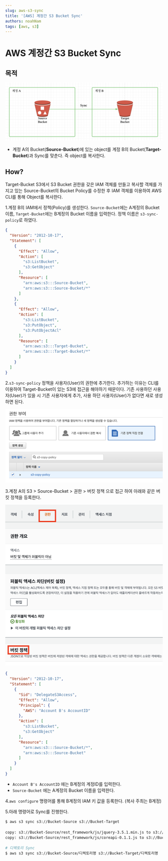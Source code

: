 ```yaml
---
slug: aws-s3-sync
title: '[AWS] 계정간 S3 Bucket Sync'
authors: noahNam
tags: [aws, s3]
---
```



# AWS 계정간 S3 Bucket Sync

## 목적
![](./../../static/img/s3_sync/sync1.png)

- 계정 A의 Bucket(**Source-Bucket**)에 있는 object를 계정 B의 Bucket(**Target-Bucket**)과 Sync를 맞춘다. 즉 object를 복사한다.

## How?

Target-Bucket S3에서 S3 Bucket 권한을 갖은 IAM 객체를 만들고 복사할 객체를 가지고 있는 Source-Bucket의 Bucket Policy를 수정한 후 IAM 객체를 이용하여 AWS CLI를 통해 Object를 복사한다.

1.계정 B의 IAM에서 정책(Policy)를 생성한다. `Source-Bucket`에는 A계정의 Bucket 이름, `Target-Bucket`에는 B계정의 Bucket 이름을 입력한다. 정책 이름은 `s3-sync-policy`로 하였다.

```json
{
  "Version": "2012-10-17",
  "Statement": [
    {
      "Effect": "Allow",
      "Action": [
        "s3:ListBucket",
        "s3:GetObject"
      ],
      "Resource": [
        "arn:aws:s3:::Source-Bucket",
        "arn:aws:s3:::Source-Bucket/*"
      ]
    },
    {
      "Effect": "Allow",
      "Action": [
        "s3:ListBucket",
        "s3:PutObject",
        "s3:PutObjectAcl"
      ],
      "Resource": [
        "arn:aws:s3:::Target-Bucket",
        "arn:aws:s3:::Target-Bucket/*"
      ]
    }
  ]
}
```

2.`s3-sync-policy` 정책을 사용자(User)의 권한에 추가한다. 추가하는 이유는 CLI를 이용하여 Target-Bucket이 있는 S3에 접근을 해야하기 때문이다. 기존 사용하던 사용자(User)가 있을 시 기존 사용자에게 추가, 사용 하던 사용자(User)가 없다면 새로 생성하면 된다.

![](./../../static/img/s3_sync/sync2.png)

3.계정 A의 S3 > Source-Bucket > 권한 > 버킷 정책 으로 접근 하여 아래와 같은 버킷 정책을 등록한다.

![](./../../static/img/s3_sync/sync3.png)

```json
{
  "Version": "2012-10-17",
  "Statement": [
    {
      "Sid": "DelegateS3Access",
      "Effect": "Allow",
      "Principal": {
        "AWS": "Account B's AccountID"
      },
      "Action": [
        "s3:ListBucket",
        "s3:GetObject"
      ],
      "Resource": [
        "arn:aws:s3:::Source-Bucket/*",
        "arn:aws:s3:::Source-Bucket"
      ]
    }
  ]
}
```

- `Account B's AccountID` 에는 B계정의 계정ID를 입력한다.
- `Source-Bucket` 에는 A계정의 Bucket 이름을 입력한다.

4.`aws configure` 명령어를 통해 B계정의 IAM 키 값을 등록한다. (복사 주최는 B계정)

5.아래 명령어로 Sync를 진행한다.
    
```bash
$ aws s3 sync s3://Bucket-Source s3://Bucket-Target

copy: s3://Bucket-Source/rest_framework/js/jquery-3.5.1.min.js to s3://Bucket-Target/rest_framework/js/jquery-3.5.1.min.js
copy: s3://Bucket-Source/rest_framework/js/coreapi-0.1.1.js to s3://Bucket-Target/rest_framework/js/coreapi-0.1.1.js

# 디렉토리 Sync
$ aws s3 sync s3://Bucket-Source/디렉토리명 s3://Bucket-Target/디렉토리명
```